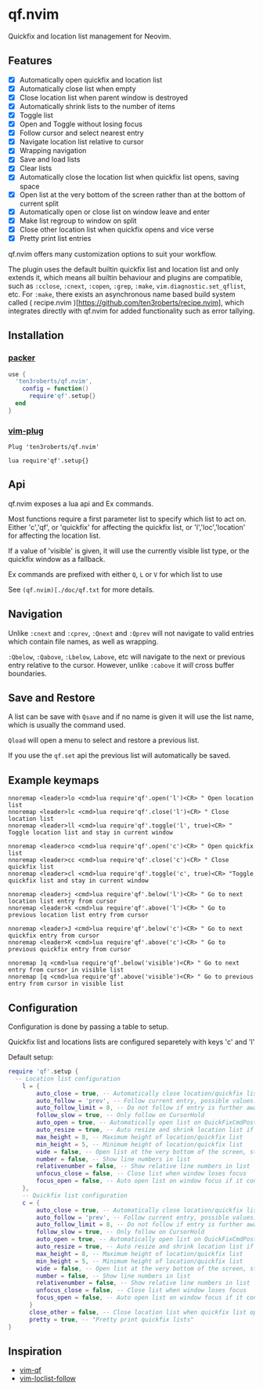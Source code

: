 # qf.nvim
Quickfix and location list management for Neovim.

## Features

- [X] Automatically open quickfix and location list
- [X] Automatically close list when empty
- [X] Close location list when parent window is destroyed
- [X] Automatically shrink lists to the number of items
- [X] Toggle list
- [X] Open and Toggle without losing focus
- [X] Follow cursor and select nearest entry
- [X] Navigate location list relative to cursor
- [X] Wrapping navigation
- [X] Save and load lists
- [X] Clear lists
- [X] Automatically close the location list when quickfix list opens, saving
  space
- [X] Open list at the very bottom of the screen rather than at the bottom of
  current split
- [X] Automatically open or close list on window leave and enter
- [X] Make list regroup to window on split
- [X] Close other location list when quickfix opens and vice verse
- [X] Pretty print list entries

qf.nvim offers many customization options to suit your workflow.

The plugin uses the default builtin quickfix list and location list and only
extends it, which means all builtin behaviour and plugins are compatible, such
as `:cclose`, `:cnext`, `:copen`, `:grep`, `:make`, `vim.diagnostic.set_qflist`,
etc. For `:make`, there exists an asynchronous name based build system called
( recipe.nvim )[https://github.com/ten3roberts/recipe.nvim], which integrates
directly with qf.nvim for added functionality such as error tallying.

## Installation
### [packer](https://github.com/wbthomason/packer.nvim)

```lua
use {
  'ten3roberts/qf.nvim',
    config = function()
      require'qf'.setup{}
  end
}
```

### [vim-plug](https://github.com/junegunn/vim-plug)

```vim
Plug 'ten3roberts/qf.nvim'

lua require'qf'.setup{}
```

## Api

qf.nvim exposes a lua api and Ex commands.

Most functions require a first parameter list to specify which list to act on.
Either 'c','qf', or 'quickfix' for affecting the quickfix list, or
'l','loc','location' for affecting the location list.


If a value of 'visible' is given, it will use the currently visible list type,
or the quickfix window as a fallback.

Ex commands are prefixed with either `Q`, `L` or `V` for which list to use

See `(qf.nvim)[./doc/qf.txt` for more details.

## Navigation

Unlike `:cnext` and `:cprev`, `:Qnext` and `:Qprev` will not navigate to valid entries which contain file names, as well
as wrapping.

`:Qbelow`, `:Qabove`, `:Lbelow`, `Labove`, etc will navigate to the next or previous entry relative to the cursor.
However, unlike `:cabove` it *will* cross buffer boundaries.

## Save and Restore

A list can be save with `Qsave` and if no name is given it will use the list name, which is usually the command used.

`Qload` will open a menu to select and restore a previous list.

If you use the `qf.set` api the previous list will automatically be saved.

## Example keymaps
```vim
nnoremap <leader>lo <cmd>lua require'qf'.open('l')<CR> " Open location list
nnoremap <leader>lc <cmd>lua require'qf'.close('l')<CR> " Close location list
nnoremap <leader>ll <cmd>lua require'qf'.toggle('l', true)<CR> " Toggle location list and stay in current window

nnoremap <leader>co <cmd>lua require'qf'.open('c')<CR> " Open quickfix list
nnoremap <leader>cc <cmd>lua require'qf'.close('c')<CR> " Close quickfix list
nnoremap <leader>cl <cmd>lua require'qf'.toggle('c', true)<CR> "Toggle quickfix list and stay in current window

nnoremap <leader>j <cmd>lua require'qf'.below('l')<CR> " Go to next location list entry from cursor
nnoremap <leader>k <cmd>lua require'qf'.above('l')<CR> " Go to previous location list entry from cursor

nnoremap <leader>J <cmd>lua require'qf'.below('c')<CR> " Go to next quickfix entry from cursor
nnoremap <leader>K <cmd>lua require'qf'.above('c')<CR> " Go to previous quickfix entry from cursor

nnoremap ]q <cmd>lua require'qf'.below('visible')<CR> " Go to next entry from cursor in visible list
nnoremap [q <cmd>lua require'qf'.above('visible')<CR> " Go to previous entry from cursor in visible list
```

## Configuration

Configuration is done by passing a table to setup.

Quickfix list and locations lists are configured separetely with keys 'c' and 'l'

Default setup:

```lua
require 'qf'.setup {
  -- Location list configuration
    l = {
        auto_close = true, -- Automatically close location/quickfix list if empty
        auto_follow = 'prev', -- Follow current entry, possible values: prev,next,nearest, or false to disable
        auto_follow_limit = 8, -- Do not follow if entry is further away than x lines
        follow_slow = true, -- Only follow on CursorHold
        auto_open = true, -- Automatically open list on QuickFixCmdPost
        auto_resize = true, -- Auto resize and shrink location list if less than `max_height`
        max_height = 8, -- Maximum height of location/quickfix list
        min_height = 5, -- Minimum height of location/quickfix list
        wide = false, -- Open list at the very bottom of the screen, stretching the whole width.
        number = false, -- Show line numbers in list
        relativenumber = false, -- Show relative line numbers in list
        unfocus_close = false, -- Close list when window loses focus
        focus_open = false, -- Auto open list on window focus if it contains items
    },
    -- Quickfix list configuration
    c = {
        auto_close = true, -- Automatically close location/quickfix list if empty
        auto_follow = 'prev', -- Follow current entry, possible values: prev,next,nearest, or false to disable
        auto_follow_limit = 8, -- Do not follow if entry is further away than x lines
        follow_slow = true, -- Only follow on CursorHold
        auto_open = true, -- Automatically open list on QuickFixCmdPost
        auto_resize = true, -- Auto resize and shrink location list if less than `max_height`
        max_height = 8, -- Maximum height of location/quickfix list
        min_height = 5, -- Minimum height of location/quickfix list
        wide = false, -- Open list at the very bottom of the screen, stretching the whole width.
        number = false, -- Show line numbers in list
        relativenumber = false, -- Show relative line numbers in list
        unfocus_close = false, -- Close list when window loses focus
        focus_open = false, -- Auto open list on window focus if it contains items
      }
      close_other = false, -- Close location list when quickfix list opens
      pretty = true, -- "Pretty print quickfix lists"
}
```

## Inspiration
- [vim-qf](https://github.com/romainl/vim-qf)
- [vim-loclist-follow](https://github.com/elbeardmorez/vim-loclist-follow)
